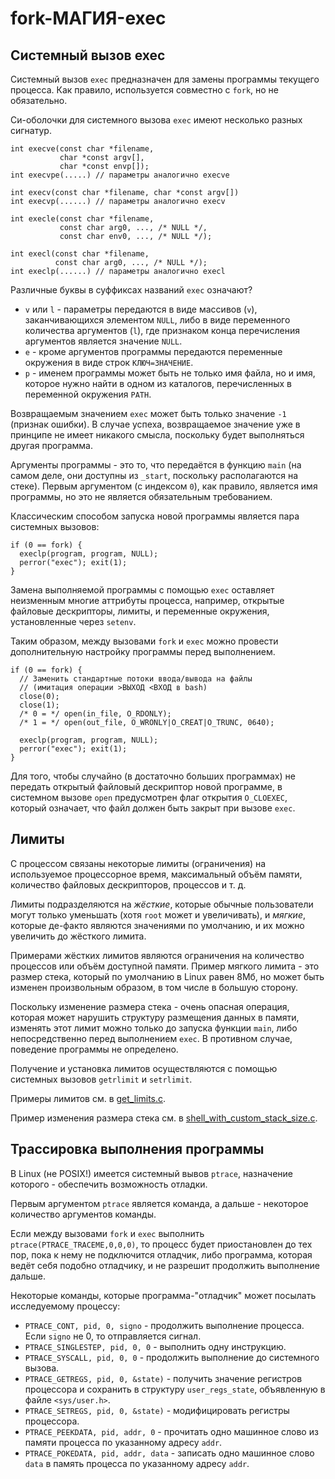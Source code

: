 # fork-МАГИЯ-exec

## Системный вызов exec

Системный вызов `exec` предназначен для замены программы текущего процесса. Как правило, используется совместно с `fork`, но не обязательно.

Си-оболочки для системного вызова `exec` имеют несколько разных сигнатур.

```
int execve(const char *filename,
           char *const argv[],
           char *const envp[]);           
int execvpe(.....) // параметры аналогично execve

int execv(const char *filename, char *const argv[])
int execvp(......) // параметры аналогично execv

int execle(const char *filename,
           const char arg0, ..., /* NULL */,
           const char env0, ..., /* NULL */);

int execl(const char *filename,
          const char arg0, ..., /* NULL */);
int execlp(......) // параметры аналогично execl

```

Различные буквы в суффиксах названий `exec` означают?
 * `v` или `l` - параметры передаются в виде массивов (`v`), заканчивающихся элементом `NULL`, либо в виде переменного количества аргументов (`l`), где признаком конца перечисления аргументов является значение `NULL`.
 * `e` - кроме аргументов программы передаются переменные окружения в виде строк `КЛЮЧ=ЗНАЧЕНИЕ`.
 * `p` - именем программы может быть не только имя файла, но и имя, которое нужно найти в одном из каталогов, перечисленных в переменной окружения `PATH`.

Возвращаемым значением `exec` может быть только значение `-1` (признак ошибки). В случае успеха, возвращаемое значение уже в принципе не имеет никакого смысла, поскольку будет выполняться другая программа.

Аргументы программы - это то, что передаётся в функцию `main` (на самом деле, они доступны из `_start`, поскольку располагаются на стеке). Первым аргументом (с индексом `0`), как правило, является имя программы, но это не является обязательным требованием.

Классическим способом запуска новой программы является пара системных вызовов:

```
if (0 == fork) {
  execlp(program, program, NULL);
  perror("exec"); exit(1);
}
```

Замена выполняемой программы с помощью `exec` оставляет неизменным многие аттрибуты процесса, например, открытые файловые дескрипторы, лимиты, и переменные окружения, установленные через `setenv`.

Таким образом, между вызовами `fork` и `exec` можно провести дополнительную настройку программы перед выполнением.

```
if (0 == fork) {
  // Заменить стандартные потоки ввода/вывода на файлы
  // (имитация операции >ВЫХОД <ВХОД в bash)
  close(0);
  close(1);
  /* 0 = */ open(in_file, O_RDONLY);
  /* 1 = */ open(out_file, O_WRONLY|O_CREAT|O_TRUNC, 0640);

  execlp(program, program, NULL);
  perror("exec"); exit(1);
}
```

Для того, чтобы случайно (в достаточно больших программах) не передать открытый файловый дескриптор новой программе, в системном вызове `open` предусмотрен флаг открытия `O_CLOEXEC`, который означает, что файл должен быть закрыт при вызове `exec`.


## Лимиты

С процессом связаны некоторые лимиты (ограничения) на используемое процессорное время, максимальный объём памяти, количество файловых дескрипторов, процессов и т. д.

Лимиты подразделяются на *жёсткие*, которые обычные пользователи могут только уменьшать (хотя `root` может и увеличивать), и *мягкие*, которые де-факто являются значениями по умолчанию, и их можно увеличить до жёсткого лимита.

Примерами жёстких лимитов являются ограничения на количество процессов или объём доступной памяти. Пример мягкого лимита - это размер стека, который по умолчанию в Linux равен 8Мб, но может быть изменен произвольным образом, в том числе в большую сторону.

Поскольку изменение размера стека - очень опасная операция, которая может нарушить структуру размещения данных в памяти, изменять этот лимит можно только до запуска функции `main`, либо непосредственно перед выполнением `exec`. В противном случае, поведение программы не определено.

Получение и установка лимитов осуществляются с помощью системных вызовов `getrlimit` и `setrlimit`.

Примеры лимитов см. в [get_limits.c](get_limits.c).

Пример изменения размера стека см. в [shell_with_custom_stack_size.c](shell_with_custom_stack_size.c).


## Трассировка выполнения программы

В Linux (не POSIX!) имеется системный вывов `ptrace`, назначение которого - обеспечить возможность отладки.

Первым аргументом `ptrace` является команда, а дальше - некоторое количество аргументов команды.

Если между вызовами `fork` и `exec` выполнить `ptrace(PTRACE_TRACEME,0,0,0)`, то процесс будет приостановлен до тех пор, пока к нему не подключится отладчик, либо программа, которая ведёт себя подобно отладчику, и не разрешит продолжить выполнение дальше.

Некоторые команды, которые программа-"отладчик" может посылать исследуемому процессу:

 * `PTRACE_CONT, pid, 0, signo` - продолжить выполнение процесса. Если `signo` не 0, то отправляется сигнал.
 * `PTRACE_SINGLESTEP, pid, 0, 0` - выполнить одну инструкцию.
 * `PTRACE_SYSCALL, pid, 0, 0` - продолжить выполнение до системного вызова.
 * `PTRACE_GETREGS, pid, 0, &state)` - получить значение регистров процессора и сохранить в структуру `user_regs_state`, объявленную в файле `<sys/user.h>`.
 * `PTRACE_SETREGS, pid, 0, &state)` - модифицировать регистры процессора.
 * `PTRACE_PEEKDATA, pid, addr, 0` - прочитать одно машинное слово из памяти процесса по указанному адресу `addr`.
 * `PTRACE_POKEDATA, pid, addr, data` - записать одно машинное слово `data` в память процесса по указанному адресу `addr`.
